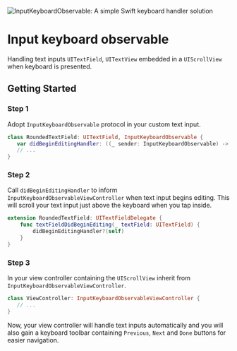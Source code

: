![InputKeyboardObservable: A simple Swift keyboard handler solution](https://raw.githubusercontent.com/tonezone6/InputKeyboardObservable/inputKeyboardObservable.png)
# Input keyboard observable
Handling text inputs `UITextField`, `UITextView` embedded in a `UIScrollView` when keyboard is presented.

## Getting Started
### Step 1
Adopt `InputKeyboardObservable` protocol in your custom text input.
```swift
class RoundedTextField: UITextField, InputKeyboardObservable {
   var didBeginEditingHandler: ((_ sender: InputKeyboardObservable) -> ())?
   // ...
}
```
### Step 2
Call `didBeginEditingHandler` to inform `InputKeyboardObservableViewController` when text input begins editing. This will scroll your text input just above the keyboard when you tap inside.
```swift
extension RoundedTextField: UITextFieldDelegate {
    func textFieldDidBeginEditing(_ textField: UITextField) {
        didBeginEditingHandler?(self)
    }
}
```
### Step 3
In your view controller containing the `UIScrollView` inherit from `InputKeyboardObservableViewController`.
```swift
class ViewController: InputKeyboardObservableViewController {
   // ...
}
```
Now, your view controller will handle text inputs automatically and you will also gain a keyboard toolbar containing `Previous`, `Next` and `Done` buttons for easier navigation.

